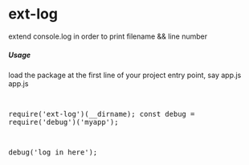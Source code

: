# ext-log
extend console.log in order to print filename &amp;&amp; line number

<h5>Usage</h5>
load the package at the first line of your project entry point, say app.js<br/>
app.js<br/>
<pre>

require('ext-log')(__dirname);
const debug = require('debug')('myapp');

debug('log in here');

</pre>